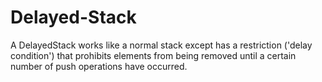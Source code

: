 # Delayed-Stack
A DelayedStack works like a normal stack except has a restriction ('delay condition') that prohibits elements from being removed until a certain number of push operations have occurred.
